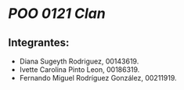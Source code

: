 # *POO 0121 Clan*
## Integrantes: 
* Diana Sugeyth Rodriguez, 00143619.
* Ivette Carolina Pinto Leon, 00186319.
* Fernando Miguel Rodríguez González, 00211919.